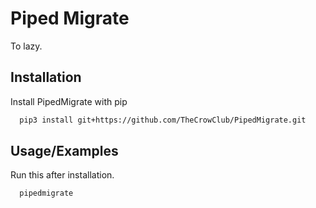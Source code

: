 
# Piped Migrate

To lazy.




## Installation

Install PipedMigrate with pip

```bash
  pip3 install git+https://github.com/TheCrowClub/PipedMigrate.git
```
    
## Usage/Examples

Run this after installation.
```bash
  pipedmigrate
```

